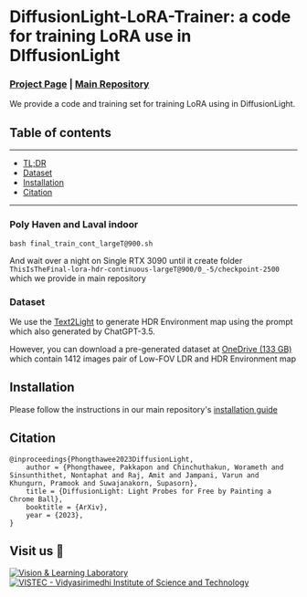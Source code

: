# DiffusionLight-LoRA-Trainer: a code for training LoRA use in DIffusionLight
### [Project Page](https://diffusionlight.github.io/) | [Main Repository](https://github.com/DIffusionLight/DiffusionLight)

We provide a code and training set for training LoRA using in DiffusionLight.

## Table of contents
-----
  * [TL;DR](#Getting-started)
  * [Dataset](#Dataset)
  * [Installation](#Installation)
  * [Citation](#Citation)
------

### Poly Haven and Laval indoor

```shell
bash final_train_cont_largeT@900.sh
```

And wait over a night on Single RTX 3090 until it create folder `ThisIsTheFinal-lora-hdr-continuous-largeT@900/0_-5/checkpoint-2500` which we provide in main repository


### Dataset 

We use the [Text2Light](https://frozenburning.github.io/projects/text2light/) to generate HDR Environment map using the prompt which also generated by ChatGPT-3.5. 

However, you can download a pre-generated dataset at [OneDrive (133 GB)](https://vistec-my.sharepoint.com/:f:/g/personal/pakkapon_p_s19_vistec_ac_th/Es_xIFk67UBPkVdW25cwDScBdvNlsZYz8lZblO7ZGzqGNg?e=q1dUqd) which contain 1412 images pair of Low-FOV LDR and HDR Environment map

## Installation

Please follow the instructions in our main repository's [installation guide](https://github.com/DiffusionLight/DiffusionLight#Installation)


## Citation

```
@inproceedings{Phongthawee2023DiffusionLight,
    author = {Phongthawee, Pakkapon and Chinchuthakun, Worameth and Sinsunthithet, Nontaphat and Raj, Amit and Jampani, Varun and Khungurn, Pramook and Suwajanakorn, Supasorn},
    title = {DiffusionLight: Light Probes for Free by Painting a Chrome Ball},
    booktitle = {ArXiv},
    year = {2023},
}
```

## Visit us 🦉
[![Vision & Learning Laboratory](https://i.imgur.com/hQhkKhG.png)](https://vistec.ist/vision) [![VISTEC - Vidyasirimedhi Institute of Science and Technology](https://i.imgur.com/4wh8HQd.png)](https://vistec.ist/)
